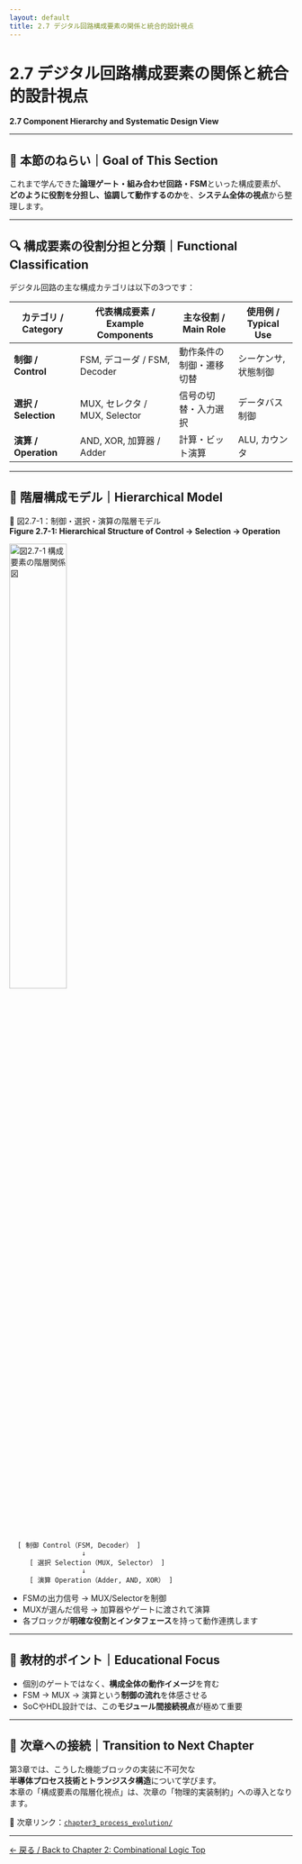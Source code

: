 ```yaml
---
layout: default
title: 2.7 デジタル回路構成要素の関係と統合的設計視点
---
```


# 2.7 デジタル回路構成要素の関係と統合的設計視点  
**2.7 Component Hierarchy and Systematic Design View**

---

## 🎯 本節のねらい｜Goal of This Section

これまで学んできた**論理ゲート・組み合わせ回路・FSM**といった構成要素が、  
**どのように役割を分担し、協調して動作するのか**を、**システム全体の視点**から整理します。

---

## 🔍 構成要素の役割分担と分類｜Functional Classification

デジタル回路の主な構成カテゴリは以下の3つです：

| カテゴリ / Category | 代表構成要素 / Example Components | 主な役割 / Main Role | 使用例 / Typical Use |
|---------------------|----------------------------------|-----------------------|-----------------------|
| **制御 / Control**    | FSM, デコーダ / FSM, Decoder     | 動作条件の制御・遷移切替 | シーケンサ, 状態制御 |
| **選択 / Selection** | MUX, セレクタ / MUX, Selector    | 信号の切替・入力選択     | データバス制御       |
| **演算 / Operation** | AND, XOR, 加算器 / Adder         | 計算・ビット演算         | ALU, カウンタ        |

---

## 🧭 階層構成モデル｜Hierarchical Model

📘 図2.7-1：制御・選択・演算の階層モデル  
**Figure 2.7-1: Hierarchical Structure of Control → Selection → Operation**

<img src="./images/chapter2_component_hierarchy.png" alt="図2.7-1 構成要素の階層関係図" width="45%">

```
  [ 制御 Control（FSM, Decoder） ]
                  ↓
     [ 選択 Selection（MUX, Selector） ]
                  ↓
     [ 演算 Operation（Adder, AND, XOR） ]
```

- FSMの出力信号 → MUX/Selectorを制御  
- MUXが選んだ信号 → 加算器やゲートに渡されて演算  
- 各ブロックが**明確な役割とインタフェース**を持って動作連携します

---

## 🧠 教材的ポイント｜Educational Focus

- 個別のゲートではなく、**構成全体の動作イメージ**を育む
- FSM → MUX → 演算という**制御の流れ**を体感させる
- SoCやHDL設計では、この**モジュール間接続視点**が極めて重要

---

## 🔄 次章への接続｜Transition to Next Chapter

第3章では、こうした機能ブロックの実装に不可欠な  
**半導体プロセス技術とトランジスタ構造**について学びます。  
本章の「構成要素の階層化視点」は、次章の「物理的実装制約」への導入となります。

📎 次章リンク：[`chapter3_process_evolution/`](../chapter3_process_evolution/)

---

[← 戻る / Back to Chapter 2: Combinational Logic Top](./README.md)
